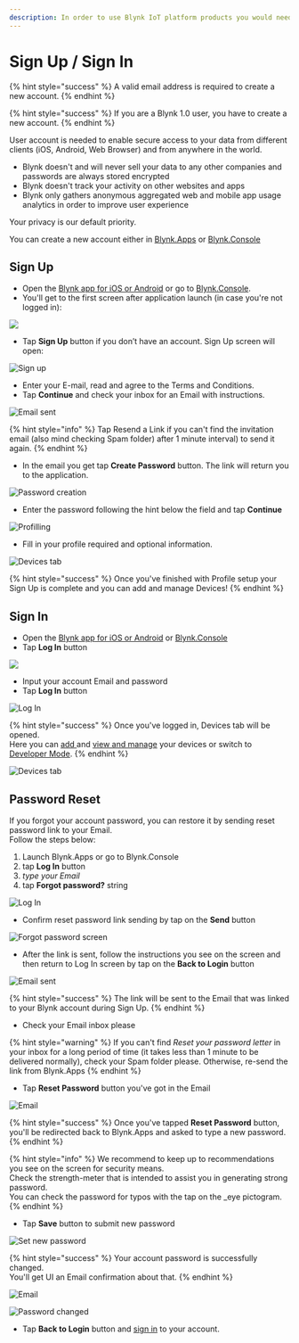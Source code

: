 ```yaml
---
description: In order to use Blynk IoT platform products you would need an account.
---
```


# Sign Up / Sign In

{% hint style="success" %}
A valid email address is required to create a new account.
{% endhint %}

{% hint style="success" %}
If you are a Blynk 1.0 user, you have to create a new account.
{% endhint %}

User account is needed to enable secure access to your data from different clients (iOS, Android, Web Browser) and from anywhere in the world.

* Blynk doesn't and will never sell your data to any other companies and passwords are always stored encrypted
* Blynk doesn't track your activity on other websites and apps
* Blynk only gathers anonymous aggregated web and mobile app usage analytics in order to improve user experience

Your privacy is our default priority.

You can create a new account either in [Blynk.Apps](broken-reference) or [Blynk.Console](broken-reference)

## **Sign Up**

* Open the [Blynk app for iOS or Android](../downloads/blynk-apps-for-ios-and-android.md) or go to [Blynk.Console](https://blynk.cloud).
* You'll get to the first screen after application launch (in case you're not logged in):

![](https://user-images.githubusercontent.com/72790181/119364178-4fdf3f80-bcb7-11eb-9cd4-37461c57185c.png)

* Tap **Sign Up** button if you don’t have an account. Sign Up screen will open:

![Sign up](https://user-images.githubusercontent.com/72790181/119994051-e7ed6980-bfd4-11eb-8518-78b33ead5d9e.png)

* Enter your E-mail, read and agree to the Terms and Conditions. &#x20;
* Tap **Continue** and check your inbox for an Email with instructions.

![Email sent](https://user-images.githubusercontent.com/72790181/119364440-93d24480-bcb7-11eb-81fe-c052382d5f6e.png)

{% hint style="info" %}
Tap Resend a Link if you can't find the invitation email (also mind checking Spam folder) after 1 minute interval) to send it again.
{% endhint %}

* In the email you get tap **Create Password** button. The link will return you to the application.

![Password creation](https://user-images.githubusercontent.com/72790181/119364490-a2206080-bcb7-11eb-9221-b594e8aec99e.png)

* Enter the password following the hint below the field and tap **Continue**

![Profilling](https://user-images.githubusercontent.com/72790181/119364574-b5333080-bcb7-11eb-85d1-9525c7eb7fbc.png)

* Fill in your profile required and optional information.

![Devices tab](https://user-images.githubusercontent.com/72790181/119994134-fb98d000-bfd4-11eb-9dd0-209e4ebe49e6.png)

{% hint style="success" %}
Once you've finished with Profile setup your Sign Up is complete and you can add and manage Devices!
{% endhint %}

## Sign In

* Open the [Blynk app for iOS or Android](../downloads/blynk-apps-for-ios-and-android.md) or [Blynk.Console](https://blynk.cloud)
* Tap **Log In** button

![](https://user-images.githubusercontent.com/72790181/119365340-8073a900-bcb8-11eb-9bd5-5f3cc78948f4.png)

* Input your account Email and password &#x20;
* Tap **Log In** button

![Log In](https://user-images.githubusercontent.com/72790181/119365363-87022080-bcb8-11eb-877d-a9964b36a398.png)

{% hint style="success" %}
Once you've logged in, Devices tab will be opened.\
Here you can [add ](../blynk.apps/device-management/add-new-device.md)and [view and manage](../blynk.apps/device-management/) your devices or switch to [Developer Mode](../concepts/developer-mode.md).
{% endhint %}

![Devices tab](https://user-images.githubusercontent.com/72790181/119994276-1e2ae900-bfd5-11eb-887d-9194923f444b.png)

## Password Reset

If you forgot your account password, you can restore it by sending reset password link to your Email.\
Follow the steps below:

1. Launch Blynk.Apps or go to Blynk.Console
2. tap **Log In** button
3. _type your Email_
4. tap **Forgot password?** string

![Log In](https://user-images.githubusercontent.com/72790181/119365430-984b2d00-bcb8-11eb-9886-ccc21be14284.png)

* Confirm reset password link sending by tap on the **Send** button&#x20;

![Forgot password screen](https://user-images.githubusercontent.com/72790181/119365594-be70cd00-bcb8-11eb-9865-b7fc91e3e23a.png)

* After the link is sent, follow the instructions you see on the screen and then return to Log In screen by tap on the **Back to Login** button

![Email sent](https://user-images.githubusercontent.com/72790181/119365677-da746e80-bcb8-11eb-8a2b-ebf88b0dcb59.png)

{% hint style="success" %}
The link will be sent to the Email that was linked to your Blynk account during Sign Up.
{% endhint %}

* Check your Email inbox please

{% hint style="warning" %}
If you can't find _Reset your password letter_ in your inbox for a long period of time (it takes less than 1 minute to be delivered normally), check your Spam folder please. Otherwise, re-send the link from Blynk.Apps
{% endhint %}

* Tap **Reset Password** button you've got in the Email

![Email](https://user-images.githubusercontent.com/72790181/119365776-f415b600-bcb8-11eb-878e-82d79f5f52e1.png)

{% hint style="success" %}
Once you've tapped **Reset Password** button, you'll be redirected back to Blynk.Apps and asked to type a new password.
{% endhint %}

{% hint style="info" %}
We recommend to keep up to recommendations you see on the screen for security means.\
Check the strength-meter that is intended to assist you in generating strong password.\
You can check the password for typos with the tap on the \_eye pictogram.
{% endhint %}

* Tap **Save** button to submit new password &#x20;

![Set new password](https://user-images.githubusercontent.com/72790181/119365819-01cb3b80-bcb9-11eb-8e9d-fcae1bc817ba.png)

{% hint style="success" %}
Your account password is successfully changed.\
You'll get UI an Email confirmation about that.
{% endhint %}

![Email](https://user-images.githubusercontent.com/72790181/119366036-37702480-bcb9-11eb-9edd-be37c6b6d34c.png)

![Password changed](https://user-images.githubusercontent.com/72790181/119366118-4c4cb800-bcb9-11eb-8047-c686c82dc74e.png)

* Tap **Back to Login** button and [sign in](signup.md#sign-in) to your account.
